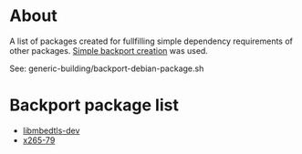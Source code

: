 # About

A list of packages created for fullfilling simple dependency requirements of other packages. [Simple backport creation](https://wiki.debian.org/SimpleBackportCreation) was used.

See: generic-building/backport-debian-package.sh

# Backport package list

* [libmbedtls-dev](https://packages.debian.org/stretch/libmbedtls-dev)
* [x265-79](https://packages.debian.org/jessie-backports/libx265-79)
